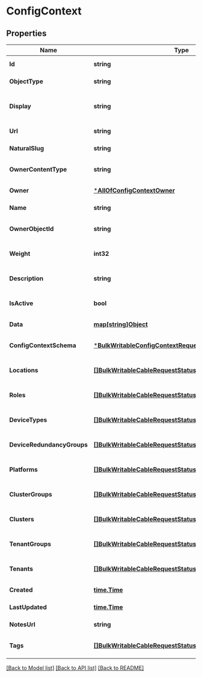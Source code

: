 # ConfigContext

## Properties
Name | Type | Description | Notes
------------ | ------------- | ------------- | -------------
**Id** | **string** |  | [default to null]
**ObjectType** | **string** |  | [default to null]
**Display** | **string** | Human friendly display value | [default to null]
**Url** | **string** |  | [default to null]
**NaturalSlug** | **string** |  | [default to null]
**OwnerContentType** | **string** |  | [optional] [default to null]
**Owner** | [***AllOfConfigContextOwner**](AllOfConfigContextOwner.md) |  | [default to null]
**Name** | **string** |  | [default to null]
**OwnerObjectId** | **string** |  | [optional] [default to null]
**Weight** | **int32** |  | [optional] [default to null]
**Description** | **string** |  | [optional] [default to null]
**IsActive** | **bool** |  | [optional] [default to null]
**Data** | [**map[string]Object**](.md) |  | [default to null]
**ConfigContextSchema** | [***BulkWritableConfigContextRequestConfigContextSchema**](BulkWritableConfigContextRequest_config_context_schema.md) |  | [optional] [default to null]
**Locations** | [**[]BulkWritableCableRequestStatus**](BulkWritableCableRequest_status.md) |  | [optional] [default to null]
**Roles** | [**[]BulkWritableCableRequestStatus**](BulkWritableCableRequest_status.md) |  | [optional] [default to null]
**DeviceTypes** | [**[]BulkWritableCableRequestStatus**](BulkWritableCableRequest_status.md) |  | [optional] [default to null]
**DeviceRedundancyGroups** | [**[]BulkWritableCableRequestStatus**](BulkWritableCableRequest_status.md) |  | [optional] [default to null]
**Platforms** | [**[]BulkWritableCableRequestStatus**](BulkWritableCableRequest_status.md) |  | [optional] [default to null]
**ClusterGroups** | [**[]BulkWritableCableRequestStatus**](BulkWritableCableRequest_status.md) |  | [optional] [default to null]
**Clusters** | [**[]BulkWritableCableRequestStatus**](BulkWritableCableRequest_status.md) |  | [optional] [default to null]
**TenantGroups** | [**[]BulkWritableCableRequestStatus**](BulkWritableCableRequest_status.md) |  | [optional] [default to null]
**Tenants** | [**[]BulkWritableCableRequestStatus**](BulkWritableCableRequest_status.md) |  | [optional] [default to null]
**Created** | [**time.Time**](time.Time.md) |  | [default to null]
**LastUpdated** | [**time.Time**](time.Time.md) |  | [default to null]
**NotesUrl** | **string** |  | [default to null]
**Tags** | [**[]BulkWritableCableRequestStatus**](BulkWritableCableRequest_status.md) |  | [optional] [default to null]

[[Back to Model list]](../README.md#documentation-for-models) [[Back to API list]](../README.md#documentation-for-api-endpoints) [[Back to README]](../README.md)

